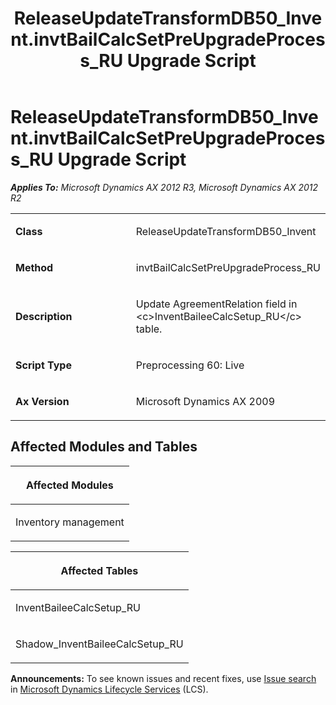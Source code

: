 ﻿---
title: ReleaseUpdateTransformDB50_Invent.invtBailCalcSetPreUpgradeProcess_RU Upgrade Script
TOCTitle: ReleaseUpdateTransformDB50_Invent.invtBailCalcSetPreUpgradeProcess_RU Upgrade Script
ms:assetid: b0121709-8ee7-7abb-bd1e-f9122ab3c586
ms:mtpsurl: https://msdn.microsoft.com/en-us/library/JJ686586(v=AX.60)
ms:contentKeyID: 49710540
ms.date: 05/18/2015
mtps_version: v=AX.60
---

# ReleaseUpdateTransformDB50\_Invent.invtBailCalcSetPreUpgradeProcess\_RU Upgrade Script 


_**Applies To:** Microsoft Dynamics AX 2012 R3, Microsoft Dynamics AX 2012 R2_

<table>
<colgroup>
<col style="width: 50%" />
<col style="width: 50%" />
</colgroup>
<tbody>
<tr class="odd">
<td><p><strong>Class</strong></p></td>
<td><p>ReleaseUpdateTransformDB50_Invent</p></td>
</tr>
<tr class="even">
<td><p><strong>Method</strong></p></td>
<td><p>invtBailCalcSetPreUpgradeProcess_RU</p></td>
</tr>
<tr class="odd">
<td><p><strong>Description</strong></p></td>
<td><p>Update AgreementRelation field in &lt;c&gt;InventBaileeCalcSetup_RU&lt;/c&gt; table.</p></td>
</tr>
<tr class="even">
<td><p><strong>Script Type</strong></p></td>
<td><p>Preprocessing 60: Live</p></td>
</tr>
<tr class="odd">
<td><p><strong>Ax Version</strong></p></td>
<td><p>Microsoft Dynamics AX 2009</p></td>
</tr>
</tbody>
</table>


## Affected Modules and Tables

<table>
<colgroup>
<col style="width: 100%" />
</colgroup>
<thead>
<tr class="header">
<th><p>Affected Modules</p></th>
</tr>
</thead>
<tbody>
<tr class="odd">
<td><p>Inventory management</p></td>
</tr>
</tbody>
</table>


<table>
<colgroup>
<col style="width: 100%" />
</colgroup>
<thead>
<tr class="header">
<th><p>Affected Tables</p></th>
</tr>
</thead>
<tbody>
<tr class="odd">
<td><p>InventBaileeCalcSetup_RU</p></td>
</tr>
<tr class="even">
<td><p>Shadow_InventBaileeCalcSetup_RU</p></td>
</tr>
</tbody>
</table>

  
**Announcements:** To see known issues and recent fixes, use [Issue search](http://go.microsoft.com/fwlink/?linkid=389258) in [Microsoft Dynamics Lifecycle Services](http://go.microsoft.com/fwlink/?linkid=306505) (LCS).

